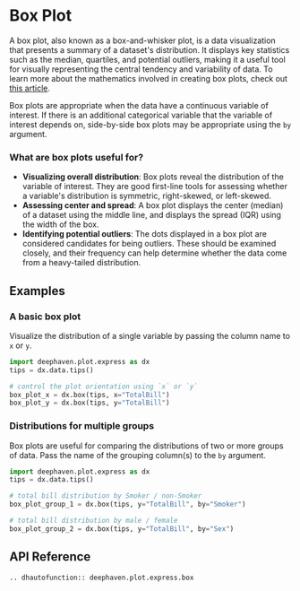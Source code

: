 # Box Plot

A box plot, also known as a box-and-whisker plot, is a data visualization that presents a summary of a dataset's distribution. It displays key statistics such as the median, quartiles, and potential outliers, making it a useful tool for visually representing the central tendency and variability of data. To learn more about the mathematics involved in creating box plots, check out [this article](https://asq.org/quality-resources/box-whisker-plot).

Box plots are appropriate when the data have a continuous variable of interest. If there is an additional categorical variable that the variable of interest depends on, side-by-side box plots may be appropriate using the `by` argument.

### What are box plots useful for?

- **Visualizing overall distribution**: Box plots reveal the distribution of the variable of interest. They are good first-line tools for assessing whether a variable's distribution is symmetric, right-skewed, or left-skewed.
- **Assessing center and spread**: A box plot displays the center (median) of a dataset using the middle line, and displays the spread (IQR) using the width of the box.
- **Identifying potential outliers**: The dots displayed in a box plot are considered candidates for being outliers. These should be examined closely, and their frequency can help determine whether the data come from a heavy-tailed distribution.

## Examples

### A basic box plot

Visualize the distribution of a single variable by passing the column name to `x` or `y`.

```python order=box_plot_x,box_plot_y,tips
import deephaven.plot.express as dx
tips = dx.data.tips()

# control the plot orientation using `x` or `y`
box_plot_x = dx.box(tips, x="TotalBill")
box_plot_y = dx.box(tips, y="TotalBill")
```

### Distributions for multiple groups

Box plots are useful for comparing the distributions of two or more groups of data. Pass the name of the grouping column(s) to the `by` argument.

```python order=box_plot_group_1,box_plot_group_2,tips
import deephaven.plot.express as dx
tips = dx.data.tips()

# total bill distribution by Smoker / non-Smoker
box_plot_group_1 = dx.box(tips, y="TotalBill", by="Smoker")

# total bill distribution by male / female
box_plot_group_2 = dx.box(tips, y="TotalBill", by="Sex")
```

## API Reference
```{eval-rst}
.. dhautofunction:: deephaven.plot.express.box
```